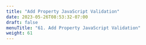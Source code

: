 ```yaml
---
title: "Add Property JavaScript Validation"
date: 2023-05-26T08:53:32-07:00
draft: false
menuTitle: "61. Add Property JavaScript Validation"
weight: 61
---
```


